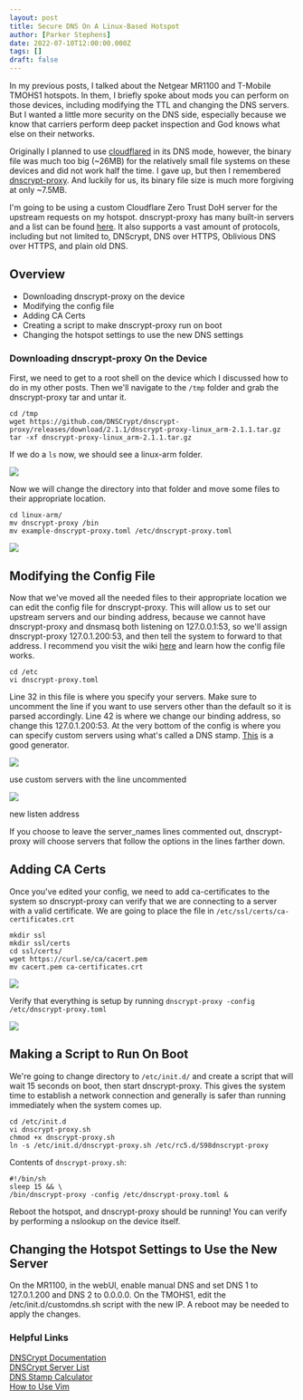 ```yaml
---
layout: post
title: Secure DNS On A Linux-Based Hotspot
author: [Parker Stephens]
date: 2022-07-10T12:00:00.000Z
tags: []
draft: false
---
```


In my previous posts, I talked about the Netgear MR1100 and T-Mobile TMOHS1 hotspots. In them, I briefly spoke about mods you can perform on those devices, including modifying the TTL and changing the DNS servers. But I wanted a little more security on the DNS side, especially because we know that carriers perform deep packet inspection and God knows what else on their networks.

Originally I planned to use  [cloudflared](https://github.com/Cloudflare/cloudflared)  in its DNS mode, however, the binary file was much too big (~26MB) for the relatively small file systems on these devices and did not work half the time. I gave up, but then I remembered  [dnscrypt-proxy](https://github.com/DNSCrypt/dnscrypt-proxy). And luckily for us, its binary file size is much more forgiving at only ~7.5MB.

I'm going to be using a custom Cloudflare Zero Trust DoH server for the upstream requests on my hotspot. dnscrypt-proxy has many built-in servers and a list can be found  [here](https://dnscrypt.info/public-servers/). It also supports a vast amount of protocols, including but not limited to, DNScrypt, DNS over HTTPS, Oblivious DNS over HTTPS, and plain old DNS.

## Overview

-   Downloading dnscrypt-proxy on the device
-   Modifying the config file
-   Adding CA Certs
-   Creating a script to make dnscrypt-proxy run on boot
-   Changing the hotspot settings to use the new DNS settings

### Downloading dnscrypt-proxy On the Device

First, we need to get to a root shell on the device which I discussed how to do in my other posts. Then we'll navigate to the  `/tmp`  folder and grab the dnscrypt-proxy tar and untar it.

```text
cd /tmp
wget https://github.com/DNSCrypt/dnscrypt-proxy/releases/download/2.1.1/dnscrypt-proxy-linux_arm-2.1.1.tar.gz
tar -xf dnscrypt-proxy-linux_arm-2.1.1.tar.gz

```

If we do a  `ls`  now, we should see a linux-arm folder.

![](https://ghost.parkercs.tech/content/images/2022/07/image.png)

Now we will change the directory into that folder and move some files to their appropriate location.

```text
cd linux-arm/
mv dnscrypt-proxy /bin
mv example-dnscrypt-proxy.toml /etc/dnscrypt-proxy.toml

```

![](https://ghost.parkercs.tech/content/images/2022/07/image-1.png)

## Modifying the Config File

Now that we've moved all the needed files to their appropriate location we can edit the config file for dnscrypt-proxy. This will allow us to set our upstream servers and our binding address, because we cannot have dnscrypt-proxy and dnsmasq both listening on 127.0.0.1:53, so we'll assign dnscrypt-proxy 127.0.1.200:53, and then tell the system to forward to that address. I recommend you visit the wiki  [here](https://github.com/DNSCrypt/dnscrypt-proxy/wiki/Configuration)  and learn how the config file works.

```text
cd /etc
vi dnscrypt-proxy.toml

```

Line 32 in this file is where you specify your servers. Make sure to uncomment the line if you want to use servers other than the default so it is parsed accordingly. Line 42 is where we change our binding address, so change this 127.0.1.200:53. At the very bottom of the config is where you can specify custom servers using what's called a DNS stamp.  [This](https://dnscrypt.info/stamps/)  is a good generator.

![](https://ghost.parkercs.tech/content/images/2022/07/image-2.png)

use custom servers with the line uncommented

![](https://ghost.parkercs.tech/content/images/2022/07/image-3.png)

new listen address

If you choose to leave the server_names lines commented out, dnscrypt-proxy will choose servers that follow the options in the lines farther down.

## Adding CA Certs

Once you've edited your config, we need to add ca-certificates to the system so dnscrypt-proxy can verify that we are connecting to a server with a valid certificate. We are going to place the file in  `/etc/ssl/certs/ca-certificates.crt`

```text
mkdir ssl
mkdir ssl/certs
cd ssl/certs/
wget https://curl.se/ca/cacert.pem
mv cacert.pem ca-certificates.crt

```

![](https://ghost.parkercs.tech/content/images/2022/07/image-4.png)

Verify that everything is setup by running  `dnscrypt-proxy -config /etc/dnscrypt-proxy.toml`

![](https://ghost.parkercs.tech/content/images/2022/07/image-5.png)

## Making a Script to Run On Boot

We're going to change directory to  `/etc/init.d/`  and create a script that will wait 15 seconds on boot, then start dnscrypt-proxy. This gives the system time to establish a network connection and generally is safer than running immediately when the system comes up.

```text
cd /etc/init.d
vi dnscrypt-proxy.sh
chmod +x dnscrypt-proxy.sh
ln -s /etc/init.d/dnscrypt-proxy.sh /etc/rc5.d/S98dnscrypt-proxy

```

Contents of  `dnscrypt-proxy.sh`:

```text
#!/bin/sh
sleep 15 && \
/bin/dnscrypt-proxy -config /etc/dnscrypt-proxy.toml &

```

Reboot the hotspot, and dnscrypt-proxy should be running! You can verify by performing a nslookup on the device itself.

## Changing the Hotspot Settings to Use the New Server

On the MR1100, in the webUI, enable manual DNS and set DNS 1 to 127.0.1.200 and DNS 2 to 0.0.0.0. On the TMOHS1, edit the /etc/init.d/customdns.sh script with the new IP. A reboot may be needed to apply the changes.

### Helpful Links

[DNSCrypt Documentation](https://github.com/DNSCrypt/dnscrypt-proxy/wiki)  
[DNSCrypt Server List](https://dnscrypt.info/public-servers)  
[DNS Stamp Calculator](https://dnscrypt.info/stamps)  
[How to Use Vim](https://www.redhat.com/sysadmin/introduction-vi-editor)